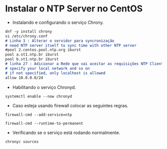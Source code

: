 # Instalar o NTP Server no CentOS
 - Instalando e configurando o serviço Chrony.
```markdown
dnf -y install chrony
vi /etc/chrony.conf
# Linha 3 : Alterar o servidor para syncronização
# need NTP server itself to sync time with other NTP server
#pool 2.centos.pool.ntp.org iburst
pool a.st1.ntp.br iburst
pool b.st1.ntp.br iburst
# linha 27 : Adicionar a Rede que vai aceitar as requisições NTP Clientes
# specify your local network and so on
# if not specified, only localhost is allowed
allow 10.0.0.0/24
```
 - Habilitando o serviço Chronyd.
```
systemctl enable --now chronyd
```
 - Caso esteja usando firewall colocar as seguintes regras.
```
firewall-cmd --add-service=ntp

firewall-cmd --runtime-to-permanent
```
 - Verificando se o serviço está rodando normalmente.
```
chronyc sources
```